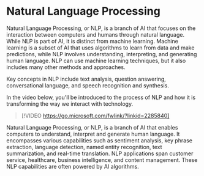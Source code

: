 # Natural Language Processing

Natural Language Processing, or NLP, is a branch of AI that focuses on the interaction between computers and humans through natural language. While NLP is part of AI, it is distinct from machine learning. Machine learning is a subset of AI that uses algorithms to learn from data and make predictions, while NLP involves understanding, interpreting, and generating human language. NLP can use machine learning techniques, but it also includes many other methods and approaches.

Key concepts in NLP include text analysis, question answering, conversational language, and speech recognition and synthesis.

In the video below, you'll be introduced to the process of NLP and how it is transforming the way we interact with technology.

> [!VIDEO https://go.microsoft.com/fwlink/?linkid=2285840]

Natural Language Processing, or NLP, is a branch of AI that enables computers to understand, interpret and generate human language. It encompasses various capabilities such as sentiment analysis, key phrase extraction, language detection, named entity recognition, text summarization, and real-time translation. NLP applications span customer service, healthcare, business intelligence, and content management. These NLP capabilities are often powered by AI algorithms. 